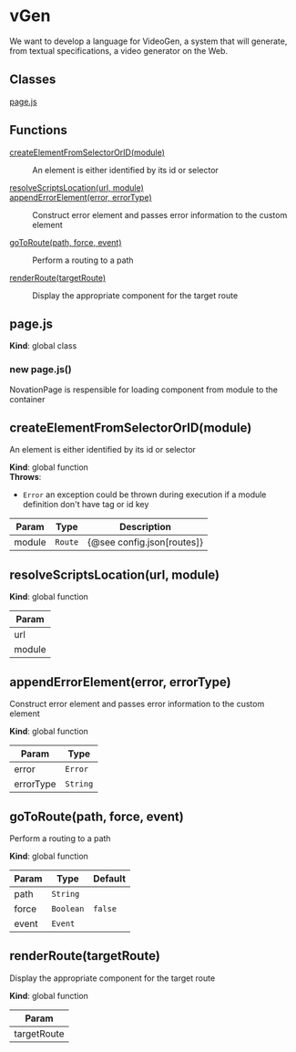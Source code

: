 # vGen
We want to develop a language for VideoGen, a system that will generate, from textual specifications, a video generator on the Web.
## Classes

<dl>
<dt><a href="#page.js">page.js</a></dt>
<dd></dd>
</dl>

## Functions

<dl>
<dt><a href="#createElementFromSelectorOrID">createElementFromSelectorOrID(module)</a></dt>
<dd><p>An element is either identified
by its id or selector</p>
</dd>
<dt><a href="#resolveScriptsLocation">resolveScriptsLocation(url, module)</a></dt>
<dd></dd>
<dt><a href="#appendErrorElement">appendErrorElement(error, errorType)</a></dt>
<dd><p>Construct error element and passes error information to the custom element</p>
</dd>
<dt><a href="#goToRoute">goToRoute(path, force, event)</a></dt>
<dd><p>Perform a routing to a path</p>
</dd>
<dt><a href="#renderRoute">renderRoute(targetRoute)</a></dt>
<dd><p>Display the appropriate component for the target route</p>
</dd>
</dl>

<a name="page.js"></a>

## page.js
**Kind**: global class  
<a name="new_page.js_new"></a>

### new page.js()
NovationPage is respensible for loading component from module to the container

<a name="createElementFromSelectorOrID"></a>

## createElementFromSelectorOrID(module)
An element is either identified
by its id or selector

**Kind**: global function  
**Throws**:

- <code>Error</code> an exception could be thrown during execution if a module definition don't have tag or id key


| Param | Type | Description |
| --- | --- | --- |
| module | <code>Route</code> | {@see config.json[routes]} |

<a name="resolveScriptsLocation"></a>

## resolveScriptsLocation(url, module)
**Kind**: global function  

| Param |
| --- |
| url | 
| module | 

<a name="appendErrorElement"></a>

## appendErrorElement(error, errorType)
Construct error element and passes error information to the custom element

**Kind**: global function  

| Param | Type |
| --- | --- |
| error | <code>Error</code> | 
| errorType | <code>String</code> | 

<a name="goToRoute"></a>

## goToRoute(path, force, event)
Perform a routing to a path

**Kind**: global function  

| Param | Type | Default |
| --- | --- | --- |
| path | <code>String</code> |  | 
| force | <code>Boolean</code> | <code>false</code> | 
| event | <code>Event</code> |  | 

<a name="renderRoute"></a>

## renderRoute(targetRoute)
Display the appropriate component for the target route

**Kind**: global function  

| Param |
| --- |
| targetRoute | 

 

